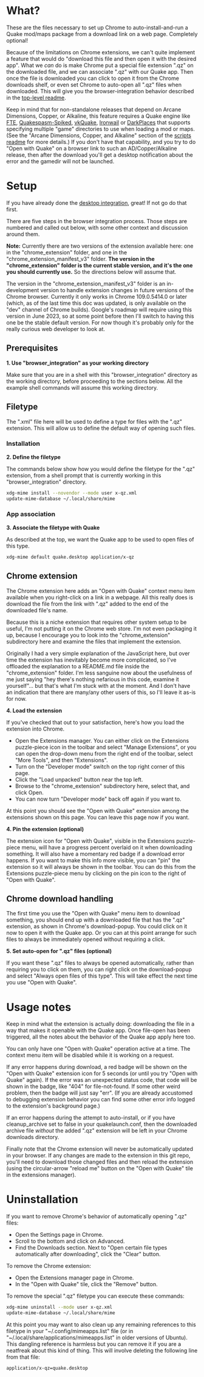 # What?

These are the files necessary to set up Chrome to auto-install-and-run a Quake mod/maps package from a download link on a web page. Completely optional!

Because of the limitations on Chrome extensions, we can't quite implement a feature that would do "download this file and then open it with the desired app". What we *can* do is make Chrome put a special file extension ".qz" on the downloaded file, and we can associate ".qz" with our Quake app. Then once the file is downloaded you can click to open it from the Chrome downloads shelf, or even set Chrome to auto-open all ".qz" files when downloaded. This will give you the browser-integration behavior described in the [top-level readme](../README.md).

Keep in mind that for non-standalone releases that depend on Arcane Dimensions, Copper, or Alkaline, this feature requires a Quake engine like [FTE](http://fte.triptohell.info/), [Quakespasm-Spiked](http://triptohell.info/moodles/qss/), [vkQuake](https://github.com/Novum/vkQuake), [Ironwail](https://github.com/andrei-drexler/ironwail) or [DarkPlaces](https://icculus.org/twilight/darkplaces/) that supports specifying multiple "game" directories to use when loading a mod or maps. (See the "Arcane Dimensions, Copper, and Alkaline" section of the [scripts readme](../scripts/README.md) for more details.) If you don't have that capability, and you try to do "Open with Quake" on a browser link to such an AD/Copper/Alkaline release, then after the download you'll get a desktop notification about the error and the gamedir will not be launched.

# Setup

If you have already done the [desktop integration](../desktop_integration/README.md), great! If not go do that first.

There are five steps in the browser integration process. Those steps are numbered and called out below, with some other context and discussion around them.

**Note:** Currently there are two versions of the extension available here: one in the "chrome_extension" folder, and one in the "chrome_extension_manifest_v3" folder. **The version in the "chrome_extension" folder is the current stable version, and it's the one you should currently use.** So the directions below will assume that.

The version in the "chrome_extension_manifest_v3" folder is an in-development version to handle extension changes in future versions of the Chrome browser. Currently it only works in Chrome 109.0.5414.0 or later (which, as of the last time this doc was updated, is only available on the "dev" channel of Chrome builds). Google's roadmap will require using this version in June 2023, so at some point before then I'll switch to having this one be the stable default version. For now though it's probably only for the really curious web developer to look at.

## Prerequisites

**1. Use "browser_integration" as your working directory**

Make sure that you are in a shell with this "browser_integration" directory as the working directory, before proceeding to the sections below. All the example shell commands will assume this working directory.

## Filetype

The ".xml" file here will be used to define a type for files with the ".qz" extension. This will allow us to define the default way of opening such files.

### Installation

**2. Define the filetype**

The commands below show how you would define the filetype for the ".qz" extension, from a shell prompt that is currently working in this "browser_integration" directory.
```bash
xdg-mime install --novendor --mode user x-qz.xml
update-mime-database ~/.local/share/mime
```

### App association

**3. Associate the filetype with Quake**

As described at the top, we want the Quake app to be used to open files of this type.
```bash
xdg-mime default quake.desktop application/x-qz
```

## Chrome extension

The Chrome extension here adds an "Open with Quake" context menu item available when you right-click on a link in a webpage. All this really does is download the file from the link with ".qz" added to the end of the downloaded file's name.

Because this is a niche extension that requires other system setup to be useful, I'm not putting it on the Chrome web store. I'm not even packaging it up, because I encourage you to look into the "chrome_extension" subdirectory here and examine the files that implement the extension.

Originally I had a very simple explanation of the JavaScript here, but over time the extension has inevitably become more complicated, so I've offloaded the explanation to a README.md file inside the "chrome_extension" folder. I'm less sanguine now about the usefulness of me just saying "hey there's nothing nefarious in this code, examine it yourself"... but that's what I'm stuck with at the moment. And I don't have an indication that there are many/any other users of this, so I'll leave it as-is for now.

**4. Load the extension**

If you've checked that out to your satisfaction, here's how you load the extension into Chrome.
* Open the Extensions manager. You can either click on the Extensions puzzle-piece icon in the toolbar and select "Manage Extensions", or you can open the drop-down menu from the right end of the toolbar, select "More Tools", and then "Extensions".
* Turn on the "Developer mode" switch on the top right corner of this page.
* Click the "Load unpacked" button near the top left.
* Browse to the "chrome_extension" subdirectory here, select that, and click Open.
* You can now turn "Developer mode" back off again if you want to.

At this point you should see the "Open with Quake" extension among the extensions shown on this page. You can leave this page now if you want.

**4. Pin the extension (optional)**

The extension icon for "Open with Quake", visible in the Extensions puzzle-piece menu, will have a progress percent overlaid on it when downloading something. It will also have a momentary red badge if a download error happens. If you want to make this info more visible, you can "pin" the extension so it will always be shown in the toolbar. You can do this from the Extensions puzzle-piece menu by clicking on the pin icon to the right of "Open with Quake".

## Chrome download handling

The first time you use the "Open with Quake" menu item to download something, you should end up with a downloaded file that has the ".qz" extension, as shown in Chrome's download-popup. You could click on it now to open it with the Quake app. Or you can at this point arrange for such files to always be immediately opened without requiring a click.

**5. Set auto-open for ".qz" files (optional)**

If you want these ".qz" files to always be opened automatically, rather than requiring you to click on them, you can right click on the download-popup and select "Always open files of this type". This will take effect the next time you use "Open with Quake".

# Usage notes

Keep in mind what the extension is actually doing: downloading the file in a way that makes it openable with the Quake app. Once file-open has been triggered, all the notes about the behavior of the Quake app apply here too.

You can only have one "Open with Quake" operation active at a time. The context menu item will be disabled while it is working on a request.

If any error happens during download, a red badge will be shown on the "Open with Quake" extension icon for 5 seconds (or until you try "Open with Quake" again). If the error was an unexpected status code, that code will be shown in the badge, like "404" for file-not-found. If some other weird problem, then the badge will just say "err". (If you are already accustomed to debugging extension behavior you can find some other error info logged to the extension's background page.)

If an error happens during the attempt to auto-install, or if you have cleanup_archive set to false in your quakelaunch.conf, then the downloaded archive file *without* the added ".qz" extension will be left in your Chrome downloads directory.

Finally note that the Chrome extension will never be automatically updated in your browser. If any changes are made to the extension in this git repo, you'll need to download those changed files and then reload the extension (using the circular-arrow "reload me" button on the "Open with Quake" tile in the extensions manager).

# Uninstallation

If you want to remove Chrome's behavior of automatically opening ".qz" files:
* Open the Settings page in Chrome.
* Scroll to the bottom and click on Advanced.
* Find the Downloads section. Next to "Open certain file types automatically after downloading", click the "Clear" button.

To remove the Chrome extension:
* Open the Extensions manager page in Chrome.
* In the "Open with Quake" tile, click the "Remove" button.

To remove the special ".qz" filetype you can execute these commands:
```bash
xdg-mime uninstall --mode user x-qz.xml
update-mime-database ~/.local/share/mime
```

At this point you may want to also clean up any remaining references to this filetype in your "\~/.config/mimeapps.list" file (or in "\~/.local/share/applications/mimeapps.list" in older versions of Ubuntu). This dangling reference is harmless but you can remove it if you are a neatfreak about this kind of thing. This will involve deleting the following line from that file:
```
application/x-qz=quake.desktop
```
